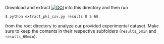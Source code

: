 Download and extract [![DOI](https://zenodo.org/badge/DOI/10.5281/zenodo.4292740.svg)](https://doi.org/10.5281/zenodo.4292740) 
into this directory and then run
```bash
$ python extract_pkl_csv.py results 0 5 60 
```
from the root directory to analyze our provided experimental dataset.
Make sure to keep the contents in their respective subfolders (`results_5min` and `results_60min`).
